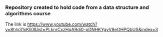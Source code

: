 ### Repository created to hold code from a data structure and algorithms course

The link is https://www.youtube.com/watch?v=8hly31xKli0&list=PLknrCxzHqA9di0-pDNHKYgvV8eOHPQbUS&index=3